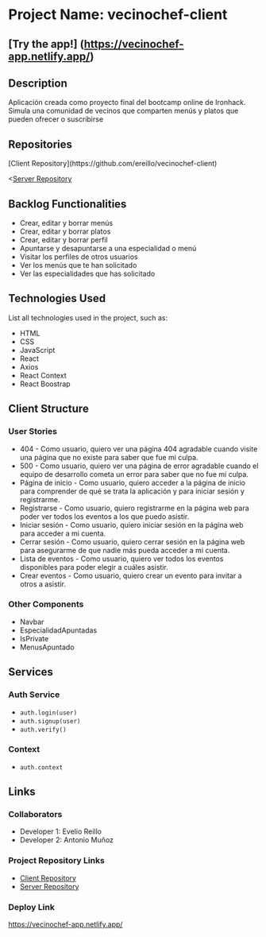 # Project Name: vecinochef-client

## [Try the app!] (https://vecinochef-app.netlify.app/)

## Description

<p> Aplicación creada como proyecto final del bootcamp online de Ironhack. Simula una comunidad de vecinos que comparten menús y platos que pueden ofrecer o suscribirse </p>

## Repositories

<p> [Client Repository](https://github.com/ereillo/vecinochef-client) </p>

<[Server Repository](link-to-server-repo)

## Backlog Functionalities

<ul>
<li>Crear, editar y borrar menús</li>
<li>Crear, editar y borrar platos</li>
<li>Crear, editar y borrar perfil</li>
<li>Apuntarse y desapuntarse a una especialidad o menú</li>
<li>Visitar los perfiles de otros usuarios</li>
<li>Ver los menús que te han solicitado</li>
<li>Ver las especialidades que has solicitado</li>
</ul>

## Technologies Used

List all technologies used in the project, such as:

- HTML
- CSS
- JavaScript
- React
- Axios
- React Context
- React Boostrap

## Client Structure

### User Stories

- 404 - Como usuario, quiero ver una página 404 agradable cuando visite una página que no existe para saber que fue mi culpa.
- 500 - Como usuario, quiero ver una página de error agradable cuando el equipo de desarrollo cometa un error para saber que no fue mi culpa.
- Página de inicio - Como usuario, quiero acceder a la página de inicio para comprender de qué se trata la aplicación y para iniciar sesión y registrarme.
- Registrarse - Como usuario, quiero registrarme en la página web para poder ver todos los eventos a los que puedo asistir.
- Iniciar sesión - Como usuario, quiero iniciar sesión en la página web para acceder a mi cuenta.
- Cerrar sesión - Como usuario, quiero cerrar sesión en la página web para asegurarme de que nadie más pueda acceder a mi cuenta.
- Lista de eventos - Como usuario, quiero ver todos los eventos disponibles para poder elegir a cuáles asistir.
- Crear eventos - Como usuario, quiero crear un evento para invitar a otros a asistir.

### Other Components

- Navbar
- EspecialidadApuntadas
- IsPrivate
- MenusApuntado

## Services

### Auth Service

- `auth.login(user)`
- `auth.signup(user)`
- `auth.verify()`


### Context

- `auth.context`

## Links

### Collaborators

- Developer 1: Evelio Reillo
- Developer 2: Antonio Muñoz

### Project Repository Links

- [Client Repository](https://github.com/ereillo/vecinochef-client)
- [Server Repository](https://github.com/ereillo/vecinochef-server)

### Deploy Link

https://vecinochef-app.netlify.app/
